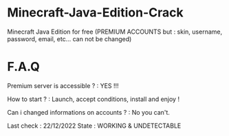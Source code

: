 # Minecraft-Java-Edition-Crack
Minecraft Java Edition for free (PREMIUM ACCOUNTS but : skin, username, password, email, etc... can not be changed)

# F.A.Q
Premium server is accessible ? : YES !!!

How to start ? : Launch, accept conditions, install and enjoy !

Can i changed informations on accounts ? : No you can't.

Last check : 22/12/2022
State : WORKING & UNDETECTABLE

